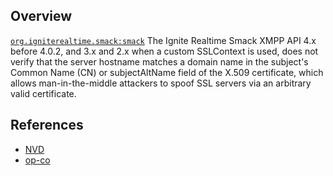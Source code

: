 ## Overview
[`org.igniterealtime.smack:smack`](http://search.maven.org/#search%7Cga%7C1%7Ca%3A%22smack%22)
The Ignite Realtime Smack XMPP API 4.x before 4.0.2, and 3.x and 2.x when a custom SSLContext is used, does not verify that the server hostname matches a domain name in the subject's Common Name (CN) or subjectAltName field of the X.509 certificate, which allows man-in-the-middle attackers to spoof SSL servers via an arbitrary valid certificate.

## References
- [NVD](https://web.nvd.nist.gov/view/vuln/detail?vulnId=CVE-2014-5075)
- [op-co](http://op-co.de/CVE-2014-5075.html)

